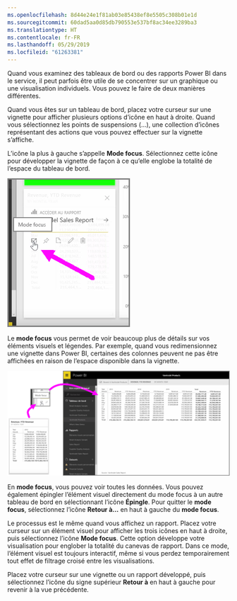 ```yaml
---
ms.openlocfilehash: 8d44e24e1f81ab03e85438ef8e5505c308b01e1d
ms.sourcegitcommit: 60dad5aa0d85db790553e537bf8ac34ee3289ba3
ms.translationtype: HT
ms.contentlocale: fr-FR
ms.lasthandoff: 05/29/2019
ms.locfileid: "61263381"
---
```

Quand vous examinez des tableaux de bord ou des rapports Power BI dans le service, il peut parfois être utile de se concentrer sur un graphique ou une visualisation individuels. Vous pouvez le faire de deux manières différentes.

Quand vous êtes sur un tableau de bord, placez votre curseur sur une vignette pour afficher plusieurs options d’icône en haut à droite. Quand vous sélectionnez les points de suspensions (...), une collection d’icônes représentant des actions que vous pouvez effectuer sur la vignette s’affiche.

L’icône la plus à gauche s’appelle **Mode focus**. Sélectionnez cette icône pour développer la vignette de façon à ce qu’elle englobe la totalité de l’espace du tableau de bord.

![](media/4-4b-display-visuals-tiles-fullscreen/4-4b_1.png)

Le **mode focus** vous permet de voir beaucoup plus de détails sur vos éléments visuels et légendes. Par exemple, quand vous redimensionnez une vignette dans Power BI, certaines des colonnes peuvent ne pas être affichées en raison de l’espace disponible dans la vignette.

![](media/4-4b-display-visuals-tiles-fullscreen/4-4b_2.png)

En **mode focus**, vous pouvez voir toutes les données. Vous pouvez également épingler l’élément visuel directement du mode focus à un autre tableau de bord en sélectionnant l’icône **Épingle**. Pour quitter le **mode focus**, sélectionnez l’icône **Retour à...** en haut à gauche du **mode focus**.

Le processus est le même quand vous affichez un rapport. Placez votre curseur sur un élément visuel pour afficher les trois icônes en haut à droite, puis sélectionnez l’icône **Mode focus**. Cette option développe votre visualisation pour englober la totalité du canevas de rapport. Dans ce mode, l’élément visuel est toujours interactif, même si vous perdez temporairement tout effet de filtrage croisé entre les visualisations.

Placez votre curseur sur une vignette ou un rapport développé, puis sélectionnez l’icône du signe supérieur **Retour à** en haut à gauche pour revenir à la vue précédente.

